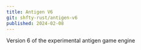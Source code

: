 ```yaml
---
title: Antigen V6
git: shfty-rust/antigen-v6
published: 2024-02-08
---
```


Version 6 of the experimental antigen game engine

